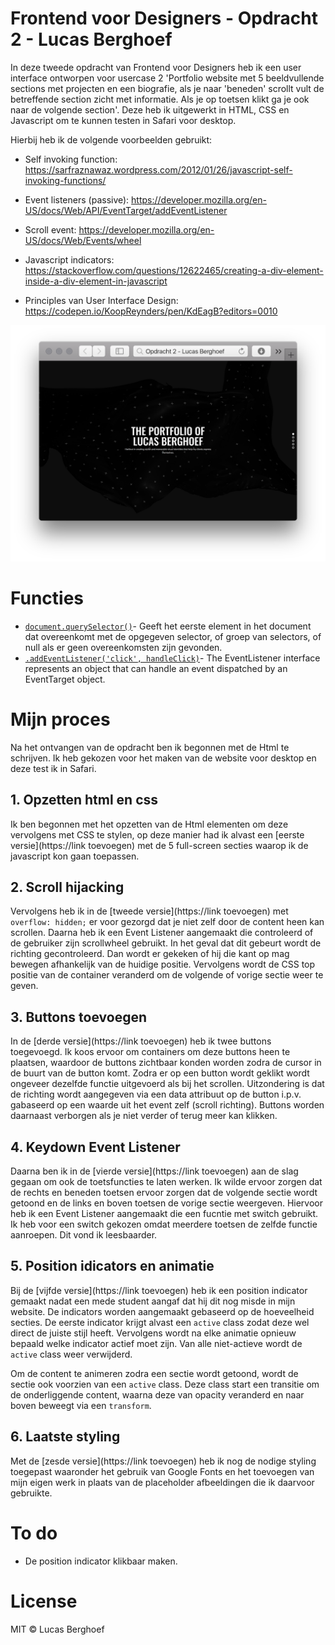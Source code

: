 # Frontend voor Designers - Opdracht 2 - Lucas Berghoef

In deze tweede opdracht van Frontend voor Designers heb ik een user interface ontworpen voor usercase 2
'Portfolio website met 5 beeldvullende sections met projecten en een biografie, als je naar 'beneden' scrollt vult de betreffende section zicht met informatie. Als je op toetsen klikt ga je ook naar de volgende section'.
Deze heb ik uitgewerkt in HTML, CSS en Javascript om te kunnen testen in Safari voor desktop.

Hierbij heb ik de volgende voorbeelden gebruikt:
* Self invoking function:  https://sarfraznawaz.wordpress.com/2012/01/26/javascript-self-invoking-functions/
* Event listeners (passive): https://developer.mozilla.org/en-US/docs/Web/API/EventTarget/addEventListener
* Scroll event: https://developer.mozilla.org/en-US/docs/Web/Events/wheel
* Javascript indicators:  https://stackoverflow.com/questions/12622465/creating-a-div-element-inside-a-div-element-in-javascript

* Principles van User Interface Design: https://codepen.io/KoopReynders/pen/KdEagB?editors=0010

![Voorvertoning van de portfolio site](preview.png)

# Functies

* [`document.querySelector()`](https://developer.mozilla.org/nl/docs/Web/API/Document/querySelector)- Geeft het eerste element in het document dat overeenkomt met de opgegeven selector, of groep van selectors, of null als er geen overeenkomsten zijn gevonden.
* [`.addEventListener('click', handleClick)`](https://developer.mozilla.org/en-US/docs/Web/API/EventListener)- The EventListener interface represents an object that can handle an event dispatched by an EventTarget object.


# Mijn proces

Na het ontvangen van de opdracht ben ik begonnen met de Html te schrijven. Ik heb gekozen voor het maken van de website voor desktop en deze test ik in Safari.

## 1. Opzetten html en css
Ik ben begonnen met het opzetten van de Html elementen om deze vervolgens met CSS te stylen, op deze manier had ik alvast een [eerste versie](https://link toevoegen) met de 5 full-screen secties waarop ik de javascript kon gaan toepassen.

## 2. Scroll hijacking
Vervolgens heb ik in de [tweede versie](https://link toevoegen) met `overflow: hidden;` er voor gezorgd dat je niet zelf door de content heen kan scrollen. Daarna heb ik een Event Listener aangemaakt die controleerd of de gebruiker zijn scrollwheel gebruikt. In het geval dat dit gebeurt wordt de richting gecontroleerd. Dan wordt er gekeken of hij die kant op mag bewegen afhankelijk van de huidige positie. Vervolgens wordt de CSS top positie van de container veranderd om de volgende of vorige sectie weer te geven.

## 3. Buttons toevoegen
In de [derde versie](https://link toevoegen) heb ik twee buttons toegevoegd. Ik koos ervoor om containers om deze buttons heen te plaatsen, waardoor de buttons zichtbaar konden worden zodra de cursor in de buurt van de button komt. Zodra er op een button wordt geklikt wordt ongeveer dezelfde functie uitgevoerd als bij het scrollen. Uitzondering is dat de richting wordt aangegeven via een data attribuut op de button i.p.v. gabaseerd op een waarde uit het event zelf (scroll richting). Buttons worden daarnaast verborgen als je niet verder of terug meer kan klikken.

## 4. Keydown Event Listener
Daarna ben ik in de [vierde versie](https://link toevoegen) aan de slag gegaan om ook de toetsfuncties te laten werken. Ik wilde ervoor zorgen dat de rechts en beneden toetsen ervoor zorgen dat de volgende sectie wordt getoond en de links en boven toetsen de vorige sectie weergeven. Hiervoor heb ik een Event Listener aangemaakt die een fucntie met switch gebruikt. Ik heb voor een switch gekozen omdat meerdere toetsen de zelfde functie aanroepen. Dit vond ik leesbaarder.

## 5. Position idicators en animatie
Bij de [vijfde versie](https://link toevoegen) heb ik een position indicator gemaakt nadat een mede student aangaf dat hij dit nog misde in mijn website. De indicators worden aangemaakt gebaseerd op de hoeveelheid secties. De eerste indicator krijgt alvast een `active` class zodat deze wel direct de juiste stijl heeft. Vervolgens wordt na elke animatie opnieuw bepaald welke indicator actief moet zijn. Van alle niet-actieve wordt de `active` class weer verwijderd.

Om de content te animeren zodra een sectie wordt getoond, wordt de sectie ook voorzien van een `active` class. Deze class start een transitie om de onderliggende content, waarna deze van opacity veranderd en naar boven beweegt via een `transform`.

## 6. Laatste styling
Met de [zesde versie](https://link toevoegen) heb ik nog de nodige styling toegepast waaronder het gebruik van Google Fonts en het toevoegen van mijn eigen werk in plaats van de placeholder afbeeldingen die ik daarvoor gebruikte.


# To do

* De position indicator klikbaar maken.


# License

MIT © Lucas Berghoef
